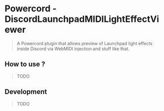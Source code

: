 # Powercord - DiscordLaunchpadMIDILightEffectViewer

> A Powercord plugin that allows preview of Launchpad light effects inside Discord via WebMIDI injection and stuff like that.

## How to use ?

> TODO

## Development

> TODO

